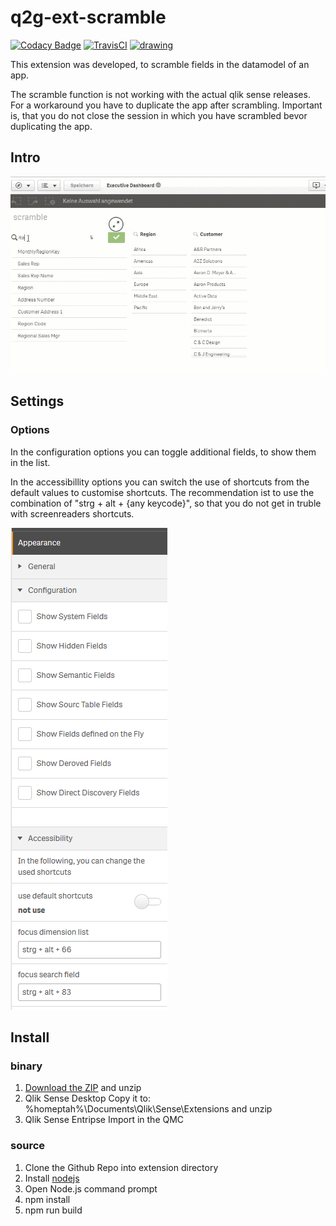 # q2g-ext-scramble
[![Codacy Badge](https://api.codacy.com/project/badge/Grade/b571357db4464b669486f547da8dd3de)](https://www.codacy.com/app/thomashaenig/q2g-ext-bookmark?utm_source=github.com&amp;utm_medium=referral&amp;utm_content=q2g/q2g-ext-bookmark&amp;utm_campaign=Badge_Grade)
[![TravisCI](https://travis-ci.org/q2g/q2g-ext-scramble.svg?branch=master)](https://travis-ci.org/q2g/q2g-ext-scramble)
<a href="https://m.sense2go.net/extension-package"><img src="https://m.sense2go.net/downloads.svg" alt="drawing" width="130"/></a>

This extension was developed, to scramble fields in the datamodel of an app.

<aside class="warning">
The scramble function is not working with the actual qlik sense releases. For a workaround you have to duplicate the app after scrambling. Important is, that you do not close the session in which you have scrambled bevor duplicating the app.
</aside>

## Intro

![teaser](./docs/teaser.gif "Short teaser")

## Settings

### Options

In the configuration options you can toggle additional fields, to show them in the list.

In the accessibillity options you can switch the use of shortcuts from the default values to customise shortcuts. The recommendation ist to use the combination of "strg + alt + {any keycode}", so that you do not get in truble with screenreaders shortcuts.

![settings](./docs/screenshot_2.PNG?raw=true "Settings")

## Install

### binary

1. [Download the ZIP](https://m.sense2go.net/extension-package) and unzip
2. Qlik Sense Desktop
   Copy it to: %homeptah%\Documents\Qlik\Sense\Extensions and unzip
3. Qlik Sense Entripse
   Import in the QMC

### source

1. Clone the Github Repo into extension directory
2. Install [nodejs](https://nodejs.org/)
3. Open Node.js command prompt
4. npm install
5. npm run build
